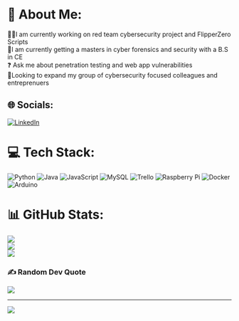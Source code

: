 # 💫 About Me:
🐱‍💻I am currently working on red team cybersecurity project and FlipperZero Scripts<br>🏫I am currently getting a masters in cyber forensics and security with a B.S in CE<br>❓ Ask me about penetration testing and web app vulnerabilities <br>🥇Looking to expand my group of cybersecurity focused colleagues and entreprenuers<br>


## 🌐 Socials:
[![LinkedIn](https://img.shields.io/badge/LinkedIn-%230077B5.svg?logo=linkedin&logoColor=white)](https://linkedin.com/in/michal-markevych) 

# 💻 Tech Stack:
![Python](https://img.shields.io/badge/python-3670A0?style=plastic&logo=python&logoColor=ffdd54) ![Java](https://img.shields.io/badge/java-%23ED8B00.svg?style=plastic&logo=java&logoColor=white) ![JavaScript](https://img.shields.io/badge/javascript-%23323330.svg?style=plastic&logo=javascript&logoColor=%23F7DF1E) ![MySQL](https://img.shields.io/badge/mysql-%2300f.svg?style=plastic&logo=mysql&logoColor=white) ![Trello](https://img.shields.io/badge/Trello-%23026AA7.svg?style=plastic&logo=Trello&logoColor=white) ![Raspberry Pi](https://img.shields.io/badge/-RaspberryPi-C51A4A?style=plastic&logo=Raspberry-Pi) ![Docker](https://img.shields.io/badge/docker-%230db7ed.svg?style=plastic&logo=docker&logoColor=white) ![Arduino](https://img.shields.io/badge/-Arduino-00979D?style=plastic&logo=Arduino&logoColor=white)
# 📊 GitHub Stats:
![](https://github-readme-stats.vercel.app/api?username=michalmarkevych&theme=midnight-purple&hide_border=false&include_all_commits=false&count_private=true)<br/>
![](https://github-readme-streak-stats.herokuapp.com/?user=michalmarkevych&theme=midnight-purple&hide_border=false)<br/>
![](https://github-readme-stats.vercel.app/api/top-langs/?username=michalmarkevych&theme=midnight-purple&hide_border=false&include_all_commits=false&count_private=true&layout=compact)

### ✍️ Random Dev Quote
![](https://quotes-github-readme.vercel.app/api?type=horizontal&theme=tokyonight)

---
[![](https://visitcount.itsvg.in/api?id=michalmarkevych&icon=1&color=1)](https://visitcount.itsvg.in)

<!-- Proudly created with GPRM ( https://gprm.itsvg.in ) -->
